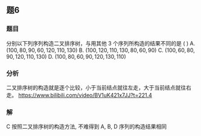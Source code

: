 ## 题6
### 题目
分别以下列序列构造二叉排序树，与用其他 3 个序列所构造的结果不同的是 ( )
A. $\left( {{100},{80},{90},{60},{120},{110},{130}}\right)$
B. $\left( {{100},{120},{110},{130},{80},{60},{90}}\right)$
C. $\left( {{100},{60},{80},{90},{120},{110},{130}}\right)$
D. $\left( {{100},{80},{60},{90},{120},{130},{110}}\right)$
### 分析
二叉排序树的构造就是逐个比较，小于当前结点就往左走，大于当前结点就往右走。
https://www.bilibili.com/video/BV1uK421x7JJ?t=221.4
### 解
C
按照二叉排序树的构造方法, 不难得到 A, B, D 序列的构造结果相同
